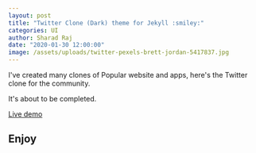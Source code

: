 ```yaml
---
layout: post
title: "Twitter Clone (Dark) theme for Jekyll :smiley:"
categories: UI
author: Sharad Raj
date: "2020-01-30 12:00:00"
image: /assets/uploads/twitter-pexels-brett-jordan-5417837.jpg
---
```


I've created many clones of Popular website and apps, here's the Twitter clone for the community.

It's about to be completed.

[Live demo](/jekyll-theme-twetr/)

## Enjoy
